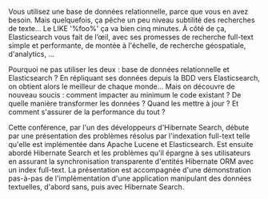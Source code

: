 Vous utilisez une base de données relationnelle, parce que vous en avez besoin. Mais quelquefois, ça pêche un peu niveau subtilité des recherches de texte... Le LIKE '%foo%' ça va bien cinq minutes. À côté de ça, Elasticsearch vous fait de l’œil, avec ses promesses de recherche full-text simple et performante, de montée à l'échelle, de recherche géospatiale, d'analytics, ...

Pourquoi ne pas utiliser les deux : base de données relationnelle et Elasticsearch ? En répliquant ses données depuis la BDD vers Elasticsearch, on obtient alors le meilleur de chaque monde... Mais on découvre de nouveau soucis : comment impacter au minimum le code existant ? De quelle manière transformer les données ? Quand les mettre à jour ? Et comment s'assurer de la performance du tout ?

Cette conférence, par l'un des développeurs d'Hibernate Search, débute par une présentation des problèmes résolus par l'indexation full-text telle qu'elle est implémentée dans Apache Lucene et Elasticsearch. Est ensuite abordé Hibernate Search et les problèmes qu'il épargne à ses utilisateurs en assurant la synchronisation transparente d'entités Hibernate ORM avec un index full-text. La présentation est accompagnée d'une démonstration pas-à-pas de l'implémentation d'une application manipulant des données textuelles, d'abord sans, puis avec Hibernate Search.
